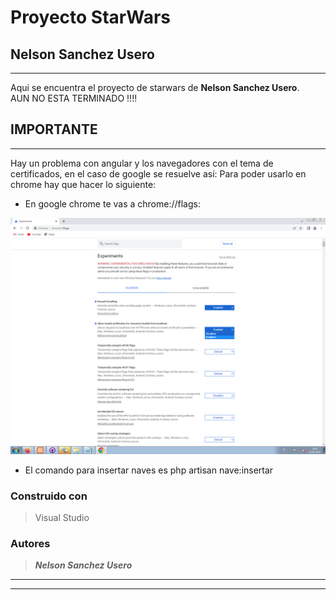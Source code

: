 # Proyecto StarWars

## Nelson Sanchez Usero
___

Aqui se encuentra el proyecto de starwars de **Nelson Sanchez Usero**.  
AUN NO ESTA TERMINADO !!!! 


## IMPORTANTE
___

Hay un problema con angular y los navegadores con el tema de certificados, en el caso de google se resuelve así:
Para poder usarlo en chrome hay que hacer lo siguiente:

* En google chrome te vas a chrome://flags:

![Imagen chrome://flags](images/flag.png)

* El comando para insertar naves es php artisan nave:insertar


### Construido con

>Visual Studio

### Autores

>***Nelson Sanchez Usero***

___
___